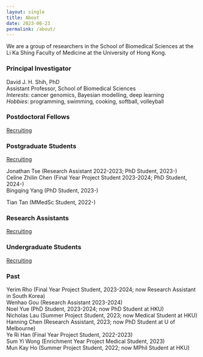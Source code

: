 ```yaml
---
layout: single
title: About
date: 2023-06-23
permalink: /about/
---
```


We are a group of researchers in the School of Biomedical Sciences at the
Li Ka Shing Faculty of Medicine at the University of Hong Kong.

### Principal Investigator

David J. H. Shih, PhD  
Assistant Professor, School of Biomedical Sciences  
*Interests*: cancer genomics, Bayesian modelling, deep learning  
*Hobbies*: programming, swimming, cooking, softball, volleyball  

### Postdoctoral Fellows

[Recruiting](/join/postdoc/)

### Postgraduate Students

[Recruiting](/join/postgrad/)

Jonathan Tse (Research Assistant 2022-2023; PhD Student, 2023-)  
Celine Zhilin Chen (Final Year Project Student 2023-2024; PhD Student, 2024-)  
Bingqing Yang (PhD Student, 2023-)  

Tian Tan (MMedSc Student, 2022-)  

### Research Assistants

[Recruiting](/join/ra/)

### Undergraduate Students

[Recruiting](/join/undergrad/)


### Past

Yerim Rho (Final Year Project Student, 2023-2024; now Research Assistant in South Korea)  
Wenhao Gou (Research Assistant 2023-2024)  
Noel Yue (PhD Student, 2023-2024; now PhD Student at HKU)  
Nicholas Lau (Summer Project Student, 2023; now Medical Student at HKU)  
Hanning Chen (Research Assistant, 2023; now PhD Student at U of Melbourne)  
Ye Ri Han (Final Year Project Student, 2022-2023)  
Sum Yi Wong (Enrichment Year Project Medical Student, 2023)  
Mun Kay Ho (Summer Project Student, 2022; now MPhil Student at HKU)  

